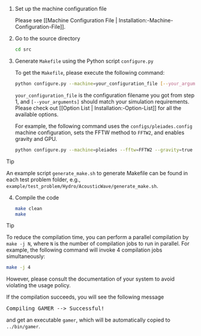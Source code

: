 1. Set up the machine configuration file

   Please see [[Machine Configuration File | Installation:-Machine-Configuration-File]].

2. Go to the source directory

   ```bash
   cd src
   ```

3. Generate `Makefile` using the Python script `configure.py`

   To get the `Makefile`, please execute the following command:

   ```bash
   python configure.py --machine=your_configuration_file [--your_arguments]
   ```

   `your_configuration_file` is the configuration filename you got from step 1, and `[--your_arguments]` should match your simulation requirements. Please check out [[Option List | Installation:-Option-List]] for all the available options.

   For example, the following command uses the `configs/pleiades.config` machine configuration, sets the FFTW method to `FFTW2`, and enables gravity and GPU.

   ``` bash
   python configure.py --machine=pleiades --fftw=FFTW2 --gravity=true --gpu=true
   ```

> [!TIP]
> An example script `generate_make.sh` to generate Makefile can be found in each test problem folder,
e.g., `example/test_problem/Hydro/AcousticWave/generate_make.sh`.

4. Compile the code

   ```bash
   make clean
   make
   ```

> [!TIP]
> To reduce the compilation time, you can perform a parallel
compilation by `make -j N`, where `N` is the number of compilation
jobs to run in parallel. For example, the following command will
invoke 4 compilation jobs simultaneously:
> ```bash
> make -j 4
> ```
> However, please consult the documentation of your system to avoid
violating the usage policy.

If the compilation succeeds, you will see the following message
<pre>
Compiling GAMER --> Successful!
</pre>
and get an executable `gamer`, which will be automatically copied to `../bin/gamer`.
